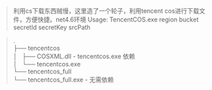 > 利用cs下载东西贼慢，这里造了一个轮子，利用tencent cos进行下载文件，方便快捷。net4.6环境
Usage: TencentCOS.exe region bucket secretId secretKey srcPath

> .<br>
├── tencentcos<br>
│   ├── COSXML.dll - tencentcos.exe 依赖<br>
│   └── tencentcos.exe<br>
└── tencentcos_full<br>
    └── tencentcos_full.exe - 无需依赖<br>

